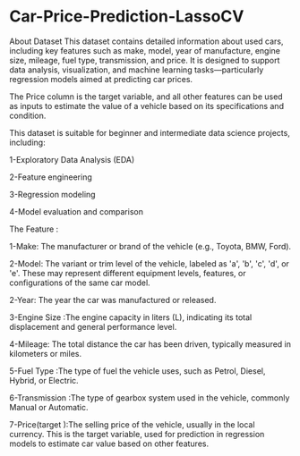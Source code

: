 # Car-Price-Prediction-LassoCV

About Dataset
This dataset contains detailed information about used cars, including key features such as make, model, year of manufacture, engine size, mileage, fuel type, transmission, and price. It is designed to support data analysis, visualization, and machine learning tasks—particularly regression models aimed at predicting car prices.

The Price column is the target variable, and all other features can be used as inputs to estimate the value of a vehicle based on its specifications and condition.

This dataset is suitable for beginner and intermediate data science projects, including:

1-Exploratory Data Analysis (EDA)

2-Feature engineering

3-Regression modeling

4-Model evaluation and comparison

The Feature :

1-Make: The manufacturer or brand of the vehicle (e.g., Toyota, BMW, Ford).

2-Model: The variant or trim level of the vehicle, labeled as 'a', 'b', 'c', 'd', or 'e'. These may represent different equipment levels, features, or configurations of the same car model.

2-Year: The year the car was manufactured or released.

3-Engine Size :The engine capacity in liters (L), indicating its total displacement and general performance level.

4-Mileage: The total distance the car has been driven, typically measured in kilometers or miles.

5-Fuel Type :The type of fuel the vehicle uses, such as Petrol, Diesel, Hybrid, or Electric.

6-Transmission :The type of gearbox system used in the vehicle, commonly Manual or Automatic.

7-Price(target ):The selling price of the vehicle, usually in the local currency. This is the target variable, used for prediction in regression models to estimate car value based on other features.
